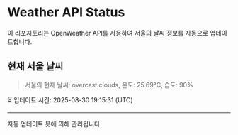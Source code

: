 
# Weather API Status

이 리포지토리는 OpenWeather API를 사용하여 서울의 날씨 정보를 자동으로 업데이트합니다.

## 현재 서울 날씨
> 서울의 현재 날씨: overcast clouds, 온도: 25.69°C, 습도: 90%

⏳ 업데이트 시간: 2025-08-30 19:15:31 (UTC)

---
자동 업데이트 봇에 의해 관리됩니다.
